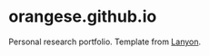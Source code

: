 # orangese.github.io

Personal research portfolio.
Template from [Lanyon](https://lanyon.getpoole.com/).
